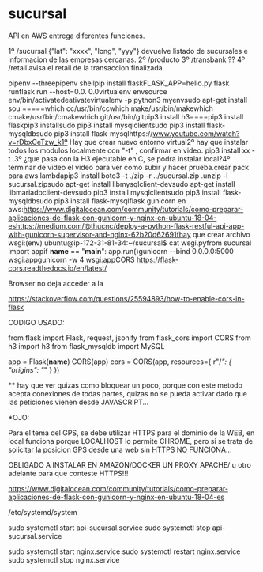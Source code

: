 # sucursal

API en AWS entrega diferentes funciones.

1º /sucursal {"lat": "xxxx", "long", "yyy"}  devuelve listado de sucursales e informacion de las empresas cercanas.
2º /producto 
3º /transbank ??
4º /retail  avisa el retail de la transaccion finalizada.

pipenv --threepipenv shellpip install flaskFLASK_APP=hello.py flask runflask run --host=0.0. 0.0virtualenv envsource env/bin/activatedeativatevirtualenv -p python3 myenvsudo apt-get install sou    =====which cc/usr/bin/ccwhich make/usr/bin/makewhich cmake/usr/bin/cmakewhich git/usr/bin/gitpip3 install h3====pip3 install flaskpip3 installsudo pip3 install mysqlclientsudo pip3 install flask-mysqldbsudo pip3 install flask-mysqlhttps://www.youtube.com/watch?v=rDbxCeTzw_k1º Hay que crear nuevo entorno virtual2º hay que instalar todos los modulos localmente con "-t" , confirmar en video.        pip3 install xx -t .3º ¿que pasa con la H3 ejecutable en C, se podra instalar local?4º terminar de video el video para ver como subir y hacer prueba.crear pack para aws lambdapip3 install boto3 -t ./zip -r ../sucursal.zip .unzip -l sucursal.zipsudo apt-get install libmysqlclient-devsudo apt-get install libmariadbclient-devsudo pip3 install mysqlclientsudo pip3 install flask-mysqldbsudo pip3 install flask-mysqlflask gunicorn en aws:https://www.digitalocean.com/community/tutorials/como-preparar-aplicaciones-de-flask-con-gunicorn-y-nginx-en-ubuntu-18-04-eshttps://medium.com/@thucnc/deploy-a-python-flask-restful-api-app-with-gunicorn-supervisor-and-nginx-62b20d62691fhay que crear archivo wsgi:(env) ubuntu@ip-172-31-81-34:~/sucursal$ cat wsgi.pyfrom sucursal import appif __name__ == "__main__":    app.run()gunicorn --bind 0.0.0.0:5000 wsgi:appgunicorn -w 4 wsgi:appCORS
https://flask-cors.readthedocs.io/en/latest/

Browser no deja acceder a la 

https://stackoverflow.com/questions/25594893/how-to-enable-cors-in-flask


CODIGO USADO:

from flask import Flask, request, jsonify
from flask_cors import CORS
from h3 import h3
from flask_mysqldb import MySQL

app = Flask(__name__)
CORS(app)
cors = CORS(app, resources={
        r"/*": {
                "origins": "*"
        }
})


** hay que ver quizas como bloquear un poco, porque con este metodo acepta conexiones de todas partes, quizas
no se pueda activar dado que las peticiones vienen desde JAVASCRIPT...

*OJO:

Para el tema del GPS, se debe utilizar HTTPS para el dominio de la WEB, en local funciona porque LOCALHOST lo permite CHROME, pero si se trata de solicitar la posicion GPS desde una web sin HTTPS NO FUNCIONA...

OBLIGADO A INSTALAR EN AMAZON/DOCKER UN PROXY APACHE/ u otro adelante para que conteste HTTPS!!!

https://www.digitalocean.com/community/tutorials/como-preparar-aplicaciones-de-flask-con-gunicorn-y-nginx-en-ubuntu-18-04-es

/etc/systemd/system

sudo systemctl start api-sucursal.service
sudo systemctl stop api-sucursal.service

sudo systemctl start nginx.service
sudo systemctl restart nginx.service
sudo systemctl stop nginx.service
